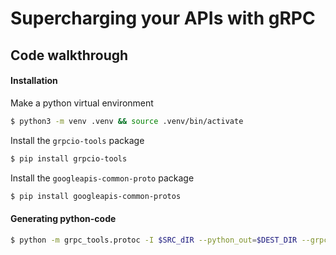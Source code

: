 Supercharging your APIs with gRPC
=============================

## Code walkthrough

#### Installation

Make a python virtual environment

```bash
$ python3 -m venv .venv && source .venv/bin/activate
```

Install the `grpcio-tools` package

```bash 
$ pip install grpcio-tools
```

Install the `googleapis-common-proto` package

```bash
$ pip install googleapis-common-protos
```

#### Generating python-code

```bash
$ python -m grpc_tools.protoc -I $SRC_dIR --python_out=$DEST_DIR --grpc_python_out=. $SRC_DIR/$proto_file
```
